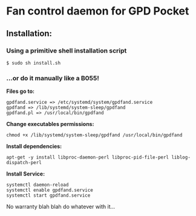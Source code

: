 # Fan control daemon for GPD Pocket

## Installation:
### Using a primitive shell installation script
```
$ sudo sh install.sh
```

### ...or do it manually like a B055!

**Files go to:**
```
gpdfand.service => /etc/systemd/system/gpdfand.service
gpdfand => /lib/systemd/system-sleep/gpdfand
gpdfand.pl => /usr/local/bin/gpdfand
```

**Change executables permissions:**
```
chmod +x /lib/systemd/system-sleep/gpdfand /usr/local/bin/gpdfand
```

**Install dependencies:**
```
apt-get -y install libproc-daemon-perl libproc-pid-file-perl liblog-dispatch-perl
```

**Install Service:**
```
systemctl daemon-reload
systemctl enable gpdfand.service
systemctl start gpdfand.service
```

No warranty blah blah do whatever with it...
